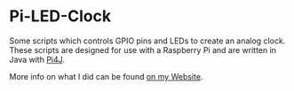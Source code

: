 Pi-LED-Clock
============

Some scripts which controls GPIO pins and LEDs to create an analog clock. These scripts are designed for use with a Raspberry Pi and are written in Java with <a href="http://pi4j.com">Pi4J</a>.

More info on what I did can be found <a href="http://bentleycarr.com/tech/ledclock.html">on my Website</a>.
